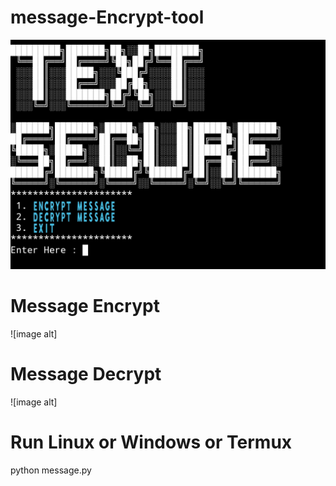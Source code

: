 # message-Encrypt-tool
![image alt](https://github.com/Kj-Anis/message-Encrypt-tool/blob/cbc0d84e6e7383b56edb162447e76266d3a5bc7f/Message-Encryption-tool.jpg)

# Message Encrypt

![image alt]

# Message Decrypt

![image alt]

# Run Linux or Windows or Termux
python message.py
